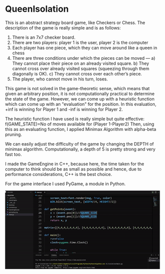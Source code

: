 # QueenIsolation

This is an abstract strategy board game, like Checkers or Chess. The description of the game is really simple and is as follows:

1) There is an 7x7 checker board.
2) There are two players: player 1 is the user, player 2 is the computer
3) Each player has one piece, which they can move around like a queen in chess
4) There are three conditions under which the pieces can be moved —
      a) They cannot place their piece on an already visited square.
      b) They cannot cross over already visited squares (squeezing through them diagonally is OK).
      c) They cannot cross over each other’s piece.
5) The player, who cannot move in his turn, loses.

This game is not solved in the game-theoretic sense, which means that given an arbitrary position, it is not computationally practical 
to determine the state of the game. However, we can come up with a heuristic function which can come up with an "evaluation" for the 
position. In this evaluation, +inf is winning for Player 1 and -inf is winning for Player 2. 

The heuristic function I have used is really simple but quite effective: f(GAME_STATE)=No of moves available for (Player 1-Player2)
Then, using this as an evaluating function, I applied Minimax Algorithm with alpha-beta pruning.

We can easily adjust the difficulty of the game by changing the DEPTH of minimax algorithm. Computationally, a depth of 5 is pretty strong and very fast too.

I made the GameEngine in C++, because here, the time taken for the computer to think should be as small as possible and hence, due
to performance considerations, C++ is the best choice.

For the game interface I used PyGame, a module in Python.

![Gameplay](/GameplayGIF1.gif)
